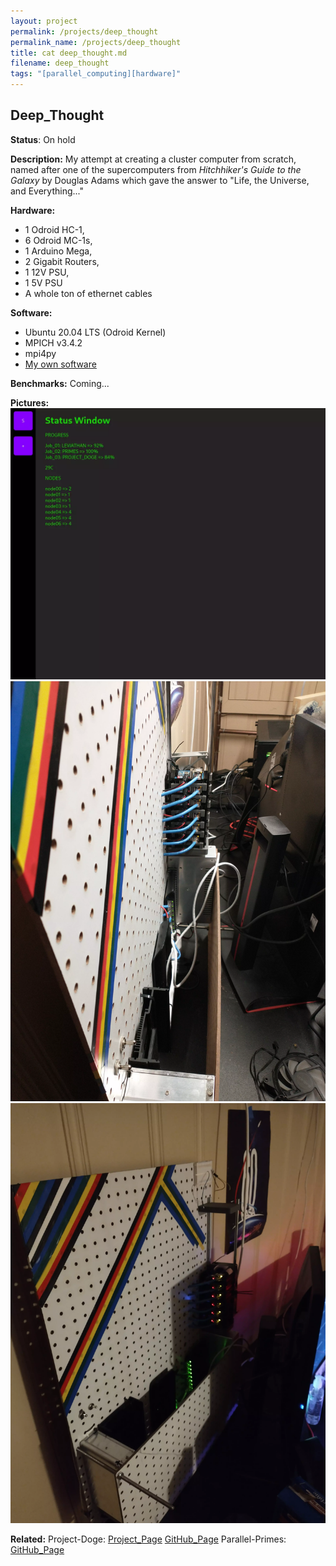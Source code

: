 ```yaml
---
layout: project
permalink: /projects/deep_thought
permalink_name: /projects/deep_thought
title: cat deep_thought.md
filename: deep_thought
tags: "[parallel_computing][hardware]"
---
```


## Deep_Thought

**Status**: On hold

**Description:** My attempt at creating a cluster computer from scratch, named after one of the supercomputers from *Hitchhiker's Guide to the Galaxy* by Douglas Adams which gave the answer to "Life, the Universe, and Everything..."

**Hardware:**

- 1 Odroid HC-1,
- 6 Odroid MC-1s,
- 1 Arduino Mega,
- 2 Gigabit Routers,
- 1 12V PSU,
- 1 5V PSU
- A whole ton of ethernet cables

**Software:**

- Ubuntu 20.04 LTS (Odroid Kernel)
- MPICH v3.4.2
- mpi4py
- [My own software](https://github.com/Jormungandr1105/deep_thought)

**Benchmarks:**
Coming...

**Pictures:**
![site](/assets/images/deep_thought_site_1.webp)
![lights](/assets/images/dt_lights.webp)
![full](/assets/images/dt_full_board.webp)

**Related:**
Project-Doge: [Project_Page](/projects/project-doge)  [GitHub_Page](https://github.com/the-astronot/Project-Doge)
Parallel-Primes: [GitHub_Page](https://github.com/the-astronot/parallel-primes)
